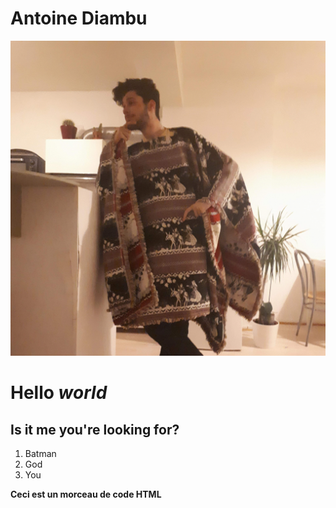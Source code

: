 # **Antoine Diambu**

![erreur](images/couv.jpg "la classe à Dallas 3")


# Hello <em> **world** </em>

## Is it me you're looking for?

1. Batman
2. God
3. You

<b> Ceci est un morceau de code HTML</b>
